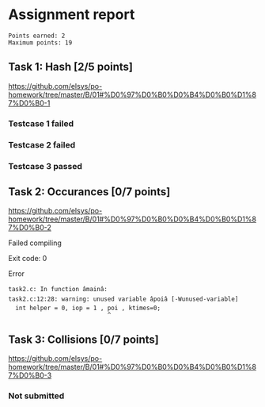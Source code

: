 # Assignment report
```
Points earned: 2
Maximum points: 19
```

## Task 1: Hash [2/5 points]
https://github.com/elsys/po-homework/tree/master/B/01#%D0%97%D0%B0%D0%B4%D0%B0%D1%87%D0%B0-1

### Testcase 1 failed
### Testcase 2 failed
### Testcase 3 passed

## Task 2: Occurances [0/7 points]
https://github.com/elsys/po-homework/tree/master/B/01#%D0%97%D0%B0%D0%B4%D0%B0%D1%87%D0%B0-2

Failed compiling

Exit code: 0

Error
```
task2.c: In function âmainâ:
task2.c:12:28: warning: unused variable âpoiâ [-Wunused-variable]
  int helper = 0, iop = 1 , poi , ktimes=0;
                            ^

```

## Task 3: Collisions [0/7 points]
https://github.com/elsys/po-homework/tree/master/B/01#%D0%97%D0%B0%D0%B4%D0%B0%D1%87%D0%B0-3

### Not submitted
